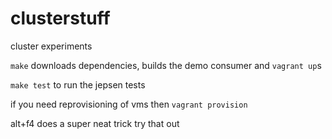# clusterstuff

cluster experiments

`make` downloads dependencies, builds the demo consumer and `vagrant up`s

`make test` to run the jepsen tests

if you need reprovisioning of vms then `vagrant provision`

alt+f4 does a super neat trick try that out
